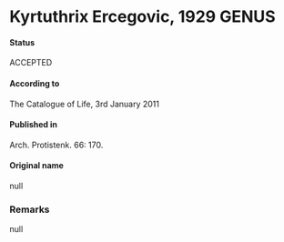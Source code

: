 Kyrtuthrix Ercegovic, 1929 GENUS
=======

#### Status
ACCEPTED

#### According to
The Catalogue of Life, 3rd January 2011

#### Published in
Arch. Protistenk. 66: 170.

#### Original name
null

### Remarks
null